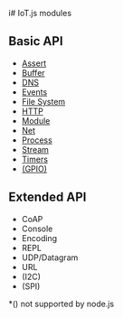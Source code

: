i# IoT.js modules
## Basic API
* [Assert](IoT.js-API-Assert.md)
* [Buffer](IoT.js-API-Buffer.md)
* [DNS](IoT.js-API-DNS.md)
* [Events](IoT.js-API-Events.md)
* [File System](IoT.js-API-File-System.md)
* [HTTP](IoT.js-API-HTTP.md)
* [Module](IoT.js-API-Module.md)
* [Net](IoT.js-API-Net.md)
* [Process](IoT.js-API-Process.md)
* [Stream](IoT.js-API-Stream.md)
* [Timers](IoT.js-API-Timers.md)
* [(GPIO)](IoT.js-API-GPIO.md)

## Extended API
* CoAP
* Console
* Encoding
* REPL
* UDP/Datagram
* URL
* (I2C)
* (SPI)

*() not supported by node.js
